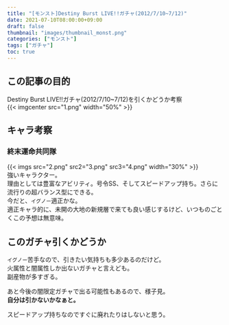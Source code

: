 ```yaml
---
title: "[モンスト]Destiny Burst LIVE!!ガチャ(2012/7/10~7/12)"
date: 2021-07-10T08:00:00+09:00
draft: false
thumbnail: "images/thumbnail_monst.png"
categories: ["モンスト"]
tags: ["ガチャ"]
toc: true
---
```


## この記事の目的
Destiny Burst LIVE!!ガチャ(2012/7/10~7/12)を引くかどうか考察  
{{< imgcenter src="1.png" width="50%" >}}  
  

## キャラ考察
### 終末運命共同隊
{{< imgs src="2.png" src2="3.png" src3="4.png" width="30%" >}}  
強いキャラクター。  
理由としては豊富なアビリティ。号令SS、そしてスピードアップ持ち。さらに流行りの超バランス型にできる。  
今だと、`イグノー`適正かな。  
適正キャラ的に、未開の大地の新規層で来ても良い感じするけど、いつものごとくこの予想は無意味。  
  

## このガチャ引くかどうか
`イグノー`苦手なので、引きたい気持ちも多少あるのだけど。  
火属性と闇属性しか出ないガチャと言えども。  
副産物が多すぎる。  
  
あと今後の闇限定ガチャで出る可能性もあるので、様子見。  
**自分は引かないかなぁと。**  
  
スピードアップ持ちなのですぐに廃れたりはしないと思う。  
  